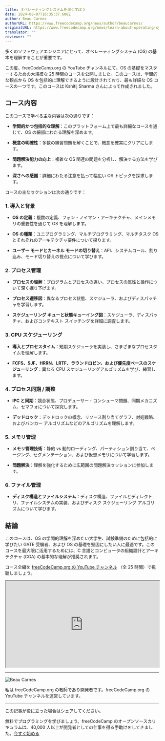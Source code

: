 ```yaml
---
title: オペレーティングシステムを深く学ぼう
date: 2024-08-07T16:35:37.608Z
author: Beau Carnes
authorURL: https://www.freecodecamp.org/news/author/beaucarnes/
originalURL: https://www.freecodecamp.org/news/learn-about-operating-systems-in-depth/
translator: ""
reviewer: ""
---
```


多くのソフトウェアエンジニアにとって、オペレーティングシステム (OS) の基本を理解することが重要です。

<!-- more -->

この度、freeCodeCamp.org の YouTube チャンネルにて、OS の基礎をマスターするための大規模な 25 時間のコースを公開しました。このコースは、学問的な観点から OS を包括的に理解できるように設計されており、最も詳細な OS コースの一つです。このコースは Kshitij Sharma さんによって作成されました。

## **コース内容**

このコースで学べる主な内容は次の通りです：

-   **学問的かつ包括的な理解**：このプラットフォーム上で最も詳細なコースを通じて、OS の細部にわたる理解を深めます。
    
-   **概念の明確性**：多数の練習問題を解くことで、概念を確実にクリアにします。
    
-   **問題解決能力の向上**：複雑な OS 関連の問題を分析し、解決する方法を学びます。
    
-   **深さへの感謝**：詳細にわたる注意を払って幅広い OS トピックを探求します。
    

コースの主なセクションは次の通りです：

### **1\. 導入と背景**

-   **OS の定義**：複数の定義、フォン・ノイマン・アーキテクチャ、メインメモリの重要性を通じて OS を理解します。
    
-   **OS の種類**：ユニプログラミング、マルチプログラミング、マルチタスク OS とそれぞれのアーキテクチャ要件について探ります。
    
-   **ユーザー モードとカーネル モードの切り替え**：API、システムコール、割り込み、モード切り替えの視点について学びます。
    

### **2\. プロセス管理**

-   **プロセスの理解**：プログラムとプロセスの違い、プロセスの属性と操作について深く掘り下げます。
    
-   **プロセス遷移図**：異なるプロセス状態、スケジューラ、およびディスパッチャを学習します。
    
-   **スケジューリング キューと状態キューイング図**：スケジューラ、ディスパッチャ、およびコンテキスト スイッチングを詳細に調査します。
    

### **3\. CPU スケジューリング**

-   **導入とプロセスタイム**：短期スケジューラを実装し、さまざまなプロセスタイムを理解します。
    
-   **FCFS、SJF、HRRN、LRTF、ラウンドロビン、および優先度ベースのスケジューリング**：異なる CPU スケジューリングアルゴリズムを学び、練習します。
    

### **4\. プロセス同期 / 調整**

-   **IPC と同期**：競合状態、プロデューサー・コンシューマ問題、同期メカニズム、セマフォについて探究します。
    
-   **デッドロック**：デッドロックの概念、リソース割り当てグラフ、対処戦略、およびバンカー アルゴリズムなどのアルゴリズムを理解します。
    

### **5\. メモリ管理**

-   **メモリ管理技術**：静的 vs 動的ローディング、パーティション割り当て、ページング、セグメンテーション、および仮想メモリについて学習します。
    
-   **問題解決**：理解を強化するために広範囲の問題解決セッションに参加します。
    

### **6\. ファイル管理**

-   **ディスク構造とファイルシステム**：ディスク構造、ファイルとディレクトリ、ファイルシステムの実装、およびディスク スケジューリング アルゴリズムについて学びます。

## **結論**

このコースは、OS の学問的理解を深めたい大学生、試験準備のために包括的に学びたい GATE 受験者、および OS の基礎を堅固にしたい人に最適です。このコースを最大限に活用するためには、C 言語とコンピュータの組織設計とアーキテクチャ (COA) の基本的な理解が推奨されます。

コース全編を [freeCodeCamp.org の YouTube チャンネル][1] （全 25 時間）で視聴しましょう。

<iframe width="560" height="315" src="https://www.youtube.com/embed/yK1uBHPdp30" style="aspect-ratio: 16 / 9; width: 100%; height: auto;" title="YouTube video player" allow="accelerometer; autoplay; clipboard-write; encrypted-media; gyroscope; picture-in-picture; web-share" referrerpolicy="strict-origin-when-cross-origin" allowfullscreen="" loading="lazy"></iframe>

---

![Beau Carnes](https://cdn.hashnode.com/res/hashnode/image/upload/v1713211849730/O5mmKs5h0.jpg)

私は freeCodeCamp.org の教師であり開発者です。freeCodeCamp.org の YouTube チャンネルを運営しています。

---

この記事が役に立った場合はシェアしてください。

無料でプログラミングを学びましょう。freeCodeCamp のオープンソースカリキュラムは、40,000 人以上が開発者としての仕事を得る手助けをしてきました。[今すぐ始める][2]

[1]: https://youtu.be/yK1uBHPdp30
[2]: https://www.freecodecamp.org/learn/


